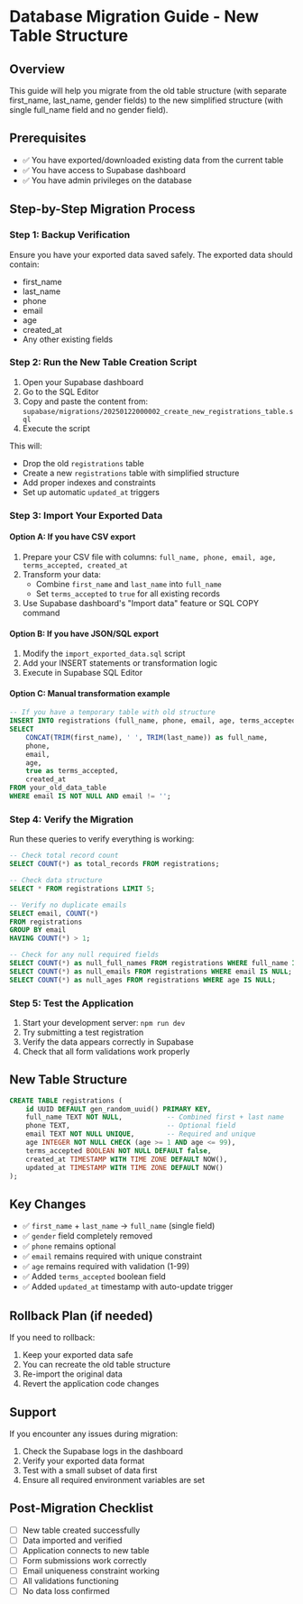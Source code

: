 # Database Migration Guide - New Table Structure

## Overview
This guide will help you migrate from the old table structure (with separate first_name, last_name, gender fields) to the new simplified structure (with single full_name field and no gender field).

## Prerequisites
- ✅ You have exported/downloaded existing data from the current table
- ✅ You have access to Supabase dashboard
- ✅ You have admin privileges on the database

## Step-by-Step Migration Process

### Step 1: Backup Verification
Ensure you have your exported data saved safely. The exported data should contain:
- first_name
- last_name  
- phone
- email
- age
- created_at
- Any other existing fields

### Step 2: Run the New Table Creation Script
1. Open your Supabase dashboard
2. Go to the SQL Editor
3. Copy and paste the content from: `supabase/migrations/20250122000002_create_new_registrations_table.sql`
4. Execute the script

This will:
- Drop the old `registrations` table
- Create a new `registrations` table with simplified structure
- Add proper indexes and constraints
- Set up automatic `updated_at` triggers

### Step 3: Import Your Exported Data

#### Option A: If you have CSV export
1. Prepare your CSV file with columns: `full_name, phone, email, age, terms_accepted, created_at`
2. Transform your data:
   - Combine `first_name` and `last_name` into `full_name`
   - Set `terms_accepted` to `true` for all existing records
3. Use Supabase dashboard's "Import data" feature or SQL COPY command

#### Option B: If you have JSON/SQL export
1. Modify the `import_exported_data.sql` script
2. Add your INSERT statements or transformation logic
3. Execute in Supabase SQL Editor

#### Option C: Manual transformation example
```sql
-- If you have a temporary table with old structure
INSERT INTO registrations (full_name, phone, email, age, terms_accepted, created_at)
SELECT 
    CONCAT(TRIM(first_name), ' ', TRIM(last_name)) as full_name,
    phone,
    email,
    age,
    true as terms_accepted,
    created_at
FROM your_old_data_table
WHERE email IS NOT NULL AND email != '';
```

### Step 4: Verify the Migration
Run these queries to verify everything is working:

```sql
-- Check total record count
SELECT COUNT(*) as total_records FROM registrations;

-- Check data structure
SELECT * FROM registrations LIMIT 5;

-- Verify no duplicate emails
SELECT email, COUNT(*) 
FROM registrations 
GROUP BY email 
HAVING COUNT(*) > 1;

-- Check for any null required fields
SELECT COUNT(*) as null_full_names FROM registrations WHERE full_name IS NULL;
SELECT COUNT(*) as null_emails FROM registrations WHERE email IS NULL;
SELECT COUNT(*) as null_ages FROM registrations WHERE age IS NULL;
```

### Step 5: Test the Application
1. Start your development server: `npm run dev`
2. Try submitting a test registration
3. Verify the data appears correctly in Supabase
4. Check that all form validations work properly

## New Table Structure

```sql
CREATE TABLE registrations (
    id UUID DEFAULT gen_random_uuid() PRIMARY KEY,
    full_name TEXT NOT NULL,           -- Combined first + last name
    phone TEXT,                        -- Optional field
    email TEXT NOT NULL UNIQUE,        -- Required and unique
    age INTEGER NOT NULL CHECK (age >= 1 AND age <= 99),
    terms_accepted BOOLEAN NOT NULL DEFAULT false,
    created_at TIMESTAMP WITH TIME ZONE DEFAULT NOW(),
    updated_at TIMESTAMP WITH TIME ZONE DEFAULT NOW()
);
```

## Key Changes
- ✅ `first_name` + `last_name` → `full_name` (single field)
- ✅ `gender` field completely removed
- ✅ `phone` remains optional
- ✅ `email` remains required with unique constraint
- ✅ `age` remains required with validation (1-99)
- ✅ Added `terms_accepted` boolean field
- ✅ Added `updated_at` timestamp with auto-update trigger

## Rollback Plan (if needed)
If you need to rollback:
1. Keep your exported data safe
2. You can recreate the old table structure
3. Re-import the original data
4. Revert the application code changes

## Support
If you encounter any issues during migration:
1. Check the Supabase logs in the dashboard
2. Verify your exported data format
3. Test with a small subset of data first
4. Ensure all required environment variables are set

## Post-Migration Checklist
- [ ] New table created successfully
- [ ] Data imported and verified
- [ ] Application connects to new table
- [ ] Form submissions work correctly
- [ ] Email uniqueness constraint working
- [ ] All validations functioning
- [ ] No data loss confirmed